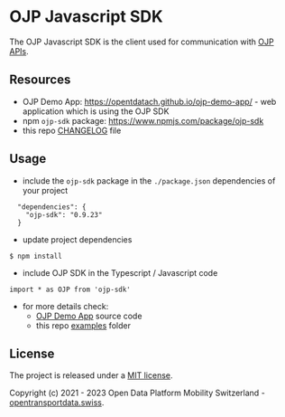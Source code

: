# OJP Javascript SDK

The OJP Javascript SDK is the client used for communication with [OJP APIs](https://opentransportdata.swiss/en/cookbook/open-journey-planner-ojp/).

## Resources

- OJP Demo App: https://opentdatach.github.io/ojp-demo-app/ - web application which is using the OJP SDK
- npm `ojp-sdk` package: https://www.npmjs.com/package/ojp-sdk
- this repo [CHANGELOG](./CHANGELOG.md) file

## Usage

- include the `ojp-sdk` package in the `./package.json` dependencies of your project 

```
  "dependencies": {
    "ojp-sdk": "0.9.23"
  }
```

- update project dependencies

```
$ npm install
```

- include OJP SDK in the Typescript / Javascript code

```
import * as OJP from 'ojp-sdk'
```

- for more details check:
  - [OJP Demo App](https://github.com/openTdataCH/ojp-demo-app-src) source code
  - this repo [examples](./examples/) folder

## License

The project is released under a [MIT license](./LICENSE).

Copyright (c) 2021 - 2023 Open Data Platform Mobility Switzerland - [opentransportdata.swiss](https://opentransportdata.swiss/en/).
